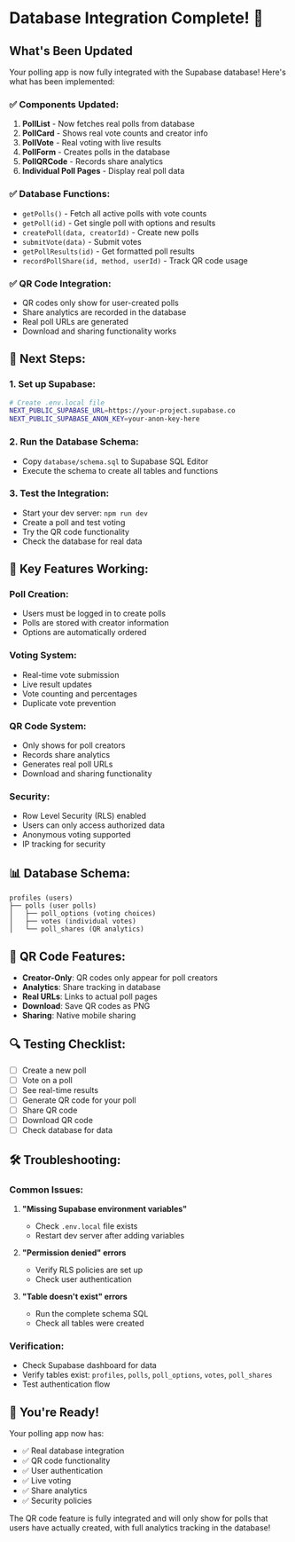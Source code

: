 # Database Integration Complete! 🎉

## What's Been Updated

Your polling app is now fully integrated with the Supabase database! Here's what has been implemented:

### ✅ **Components Updated:**

1. **PollList** - Now fetches real polls from database
2. **PollCard** - Shows real vote counts and creator info
3. **PollVote** - Real voting with live results
4. **PollForm** - Creates polls in the database
5. **PollQRCode** - Records share analytics
6. **Individual Poll Pages** - Display real poll data

### ✅ **Database Functions:**

- `getPolls()` - Fetch all active polls with vote counts
- `getPoll(id)` - Get single poll with options and results
- `createPoll(data, creatorId)` - Create new polls
- `submitVote(data)` - Submit votes
- `getPollResults(id)` - Get formatted poll results
- `recordPollShare(id, method, userId)` - Track QR code usage

### ✅ **QR Code Integration:**

- QR codes only show for user-created polls
- Share analytics are recorded in the database
- Real poll URLs are generated
- Download and sharing functionality works

## 🚀 **Next Steps:**

### 1. **Set up Supabase:**
```bash
# Create .env.local file
NEXT_PUBLIC_SUPABASE_URL=https://your-project.supabase.co
NEXT_PUBLIC_SUPABASE_ANON_KEY=your-anon-key-here
```

### 2. **Run the Database Schema:**
- Copy `database/schema.sql` to Supabase SQL Editor
- Execute the schema to create all tables and functions

### 3. **Test the Integration:**
- Start your dev server: `npm run dev`
- Create a poll and test voting
- Try the QR code functionality
- Check the database for real data

## 🔧 **Key Features Working:**

### **Poll Creation:**
- Users must be logged in to create polls
- Polls are stored with creator information
- Options are automatically ordered

### **Voting System:**
- Real-time vote submission
- Live result updates
- Vote counting and percentages
- Duplicate vote prevention

### **QR Code System:**
- Only shows for poll creators
- Records share analytics
- Generates real poll URLs
- Download and sharing functionality

### **Security:**
- Row Level Security (RLS) enabled
- Users can only access authorized data
- Anonymous voting supported
- IP tracking for security

## 📊 **Database Schema:**

```
profiles (users)
├── polls (user polls)
│   ├── poll_options (voting choices)
│   ├── votes (individual votes)
│   └── poll_shares (QR analytics)
```

## 🎯 **QR Code Features:**

- **Creator-Only**: QR codes only appear for poll creators
- **Analytics**: Share tracking in database
- **Real URLs**: Links to actual poll pages
- **Download**: Save QR codes as PNG
- **Sharing**: Native mobile sharing

## 🔍 **Testing Checklist:**

- [ ] Create a new poll
- [ ] Vote on a poll
- [ ] See real-time results
- [ ] Generate QR code for your poll
- [ ] Share QR code
- [ ] Download QR code
- [ ] Check database for data

## 🛠 **Troubleshooting:**

### **Common Issues:**

1. **"Missing Supabase environment variables"**
   - Check `.env.local` file exists
   - Restart dev server after adding variables

2. **"Permission denied" errors**
   - Verify RLS policies are set up
   - Check user authentication

3. **"Table doesn't exist" errors**
   - Run the complete schema SQL
   - Check all tables were created

### **Verification:**
- Check Supabase dashboard for data
- Verify tables exist: `profiles`, `polls`, `poll_options`, `votes`, `poll_shares`
- Test authentication flow

## 🎉 **You're Ready!**

Your polling app now has:
- ✅ Real database integration
- ✅ QR code functionality
- ✅ User authentication
- ✅ Live voting
- ✅ Share analytics
- ✅ Security policies

The QR code feature is fully integrated and will only show for polls that users have actually created, with full analytics tracking in the database!
